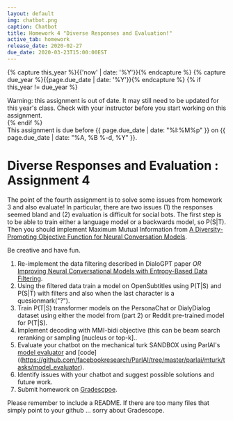 ```yaml
---
layout: default
img: chatbot.png
caption: Chatbot
title: Homework 4 "Diverse Responses and Evaluation!"
active_tab: homework
release_date: 2020-02-27
due_date: 2020-03-23T15:00:00EST
---
```


<!-- Check whether the assignment is up to date -->
{% capture this_year %}{{'now' | date: '%Y'}}{% endcapture %}
{% capture due_year %}{{page.due_date | date: '%Y'}}{% endcapture %}
{% if this_year != due_year %} 
<div class="alert alert-danger">
Warning: this assignment is out of date.  It may still need to be updated for this year's class.  Check with your instructor before you start working on this assignment.
</div>
{% endif %}
<!-- End of check whether the assignment is up to date -->

<div class="alert alert-info">
This assignment is due before {{ page.due_date | date: "%I:%M%p" }} on {{ page.due_date | date: "%A, %B %-d, %Y" }}.
</div>


Diverse Responses and Evaluation  <span class="text-muted">: Assignment 4</span> 
=============================================================

The point of the fourth assignment is to solve some issues from homework 3 and also evaluate! In particular, there are two issues (1) the responses seemed bland and (2) evaluation is difficult for social bots. The first step is to be able to train either a language model or a backwards model, so P(S\|T). Then you should implement Maximum Mutual Information from [A Diversity-Promoting Objective Function for Neural Conversation Models](https://arxiv.org/abs/1510.03055). 


Be creative and have fun.
 

1. Re-implement the data filtering described in DialoGPT paper _OR_ [Improving Neural Conversational Models with Entropy-Based Data Filtering](https://www.aclweb.org/anthology/P19-1567/).
2. Using the filtered data train a model on OpenSubtitles using P(T\|S) and P(S\|T) with filters and also when the last character is a quesionmark("?").
3. Train P(T\|S) transformer models on the PersonaChat or DialyDialog dataset using either the model from (part 2) or  Reddit pre-trained model for P(T\|S).
4. Implement decoding with  MMI-bidi objective (this can be beam search reranking or sampling [nucleus or top-k]..
5. Evaluate your chatbot on the mechanical turk SANDBOX using ParlAI's [model evaluator](https://parl.ai/docs/tutorial_mturk.html) and [code]((https://github.com/facebookresearch/ParlAI/tree/master/parlai/mturk/tasks/model_evaluator). 
6. Identify issues with your chatbot and suggest possible solutions and future work.
7. Submit homework on [Gradescpoe](https://www.gradescope.com/courses/85654).

Please remember to include a README. If there are too many files that simply point to your github ... sorry about Gradescope.

